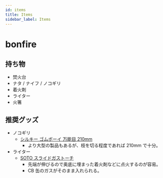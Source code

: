 ```yaml
---
id: items
title: Items
sidebar_label: Items
---
```


# bonfire

## 持ち物

* 焚火台
* ナタ / ナイフ / ノコギリ
* 着火剤
* ライター
* 火箸

## 推奨グッズ

* ノコギリ
  * [シルキー ゴムボーイ 万能目 210mm](https://www.amazon.co.jp/dp/B000CEAX8S/)
    * より大型の製品もあるが、枝を切る程度であれば 210mm で十分。
* ライター
  * [SOTO スライドガストーチ](https://www.amazon.co.jp/dp/B004WMPFWA/)
    * 先端が伸びるので奥底に埋まった着火剤などに点火するのが容易。
    * CB 缶のガスがそのまま入れられる。

